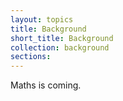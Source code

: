 ```yaml
---
layout: topics
title: Background
short_title: Background
collection: background
sections:
---
```


Maths is coming.
